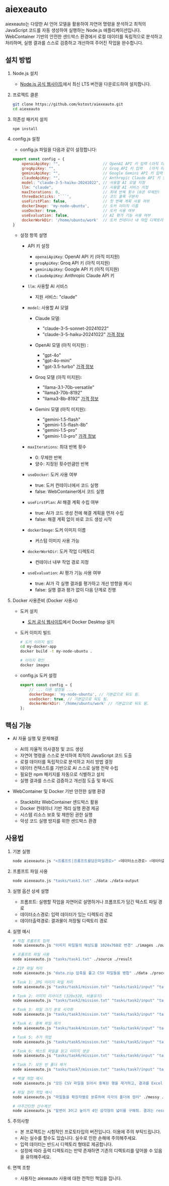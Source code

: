 # aiexeauto

aiexeauto는 다양한 AI 언어 모델을 활용하여 자연어 명령을 분석하고 최적의 JavaScript 코드를 자동 생성하여 실행하는 Node.js 애플리케이션입니다. WebContainer 기반의 안전한 샌드박스 환경에서 로컬 데이터를 독립적으로 분석하고 처리하며, 실행 결과를 스스로 검증하고 개선하여 주어진 작업을 완수합니다.

## 설치 방법

1. Node.js 설치
   - [Node.js 공식 웹사이트](https://nodejs.org/)에서 최신 LTS 버전을 다운로드하여 설치합니다.

2. 프로젝트 클론
   ```bash
   git clone https://github.com/kstost/aiexeauto.git
   cd aiexeauto
   ```

3. 의존성 패키지 설치
   ```bash
   npm install
   ```

4. config.js 설정
   - config.js 파일을 다음과 같이 설정합니다:
   ```javascript
   export const config = {
       openaiApiKey: "",                   // OpenAI API 키 입력 (아직 미지원)
       groqApiKey: "",                     // Groq API 키 입력   (아직 미지원)
       geminiApiKey: "",                   // Google Gemini API 키 입력 (아직 미지원)
       claudeApiKey: "",                   // Anthropic Claude API 키 입력
       model: "claude-3-5-haiku-20241022", // 사용할 AI 모델 지정
       llm: "claude",                      // 사용할 AI 서비스 지정
       maxIterations: 0,                   // 최대 반복 횟수 (0은 무제한)
       threeBackticks: '```',              // 코드 블록 구분자
       useFirstPlan: false,                // 첫 번째 계획 사용 여부
       dockerImage: 'my-node-ubuntu',      // 도커 이미지 이름
       useDocker: true,                    // 도커 사용 여부
       useEvaluation: false,               // AI 평가 기능 사용 여부
       dockerWorkDir: '/home/ubuntu/work'  // 도커 컨테이너 내 작업 디렉토리
   }
   ```

   - 설정 항목 설명
     - API 키 설정
       - `openaiApiKey`: OpenAI API 키 (아직 미지원)
       - `groqApiKey`: Groq API 키 (아직 미지원)
       - `geminiApiKey`: Google API 키 (아직 미지원)
       - `claudeApiKey`: Anthropic Claude API 키

     - `llm`: 사용할 AI 서비스
       - 지원 서비스: "claude"

     - `model`: 사용할 AI 모델
       - Claude 모델: 
           - "claude-3-5-sonnet-20241022"
           - "claude-3-5-haiku-20241022"
           [가격 정보](https://www.anthropic.com/pricing#anthropic-api)

       - OpenAI 모델 (아직 미지원) :
           - "gpt-4o"
           - "gpt-4o-mini"
           - "gpt-3.5-turbo"
           [가격 정보](https://openai.com/api/pricing/)
           
       - Groq 모델 (아직 미지원):
           - "llama-3.1-70b-versatile"
           - "llama3-70b-8192"
           - "llama3-8b-8192"
           [가격 정보](https://groq.com/pricing)

       - Gemini 모델 (아직 미지원):
           - "gemini-1.5-flash"
           - "gemini-1.5-flash-8b"
           - "gemini-1.5-pro"
           - "gemini-1.0-pro"
           [가격 정보](https://ai.google.dev/pricing)

     - `maxIterations`: 최대 반복 횟수
       - 0: 무제한 반복
       - 양수: 지정된 횟수만큼만 반복

     - `useDocker`: 도커 사용 여부
       - true: 도커 컨테이너에서 코드 실행
       - false: WebContainer에서 코드 실행

     - `useFirstPlan`: AI 해결 계획 수립 여부
       - true: AI가 코드 생성 전에 해결 계획을 먼저 수립
       - false: 해결 계획 없이 바로 코드 생성 시작

     - `dockerImage`: 도커 이미지 이름
       - 커스텀 이미지 사용 가능

     - `dockerWorkDir`: 도커 작업 디렉토리
       - 컨테이너 내부 작업 경로 지정

     - `useEvaluation`: AI 평가 기능 사용 여부
       - true: AI가 각 실행 결과를 평가하고 개선 방향을 제시
       - false: 실행 결과 평가 없이 다음 단계로 진행


5. Docker 사용준비 (Docker 사용시)
   - 도커 설치
     - [도커 공식 웹사이트](https://www.docker.com/)에서 Docker Desktop 설치

   - 도커 이미지 빌드
     ```bash
     # 도커 이미지 빌드
     cd my-docker-app
     docker build -t my-node-ubuntu .

     # 이미지 확인
     docker images
     ```

   - config.js 도커 설정
     ```javascript
     export const config = {
         // ... 다른 설정들 ...
         dockerImage: 'my-node-ubuntu', // 기본값으로 둬도 됨.
         useDocker: true, // 기본값으로 둬도 됨.
         dockerWorkDir: '/home/ubuntu/work' // 기본값으로 둬도 됨.
     };
     ```



## 핵심 기능

- AI 자율 실행 및 문제해결
  - AI의 자율적 의사결정 및 코드 생성
  - 자연어 명령을 스스로 분석하여 최적의 JavaScript 코드 도출
  - 로컬 데이터를 독립적으로 분석하고 처리 방법 결정
  - 데이터 컨텍스트를 기반으로 AI 스스로 실행 전략 수립
  - 필요한 npm 패키지를 자동으로 식별하고 설치
  - 실행 결과를 스스로 검증하고 개선점 도출 및 재시도

- WebContainer 및 Docker 기반 안전한 실행 환경
  - Stackblitz WebContainer 샌드박스 활용
  - Docker 컨테이너 기반 격리 실행 환경 제공
  - 시스템 리소스 보호 및 제한된 권한 실행
  - 악성 코드 실행 방지를 위한 샌드박스 환경

## 사용법

1. 기본 실행
   ```bash
   node aiexeauto.js "<프롬프트|프롬프트를담은파일경로>" <데이터소스경로> <데이터출력경로>
   ```

2. 프롬프트 파일 사용
   ```bash
   node aiexeauto.js "tasks/task1.txt" ./data ./data-output
   ```

3. 실행 옵션 상세 설명
   - 프롬프트: 실행할 작업을 자연어로 설명하거나 프롬프트가 담긴 텍스트 파일 경로
   - 데이터소스경로: 입력 데이터가 있는 디렉토리 경로
   - 데이터출력경로: 결과물이 저장될 디렉토리 경로

4. 실행 예시
   ```bash
   # 직접 프롬프트 입력
   node aiexeauto.js "이미지 파일들의 해상도를 1024x768로 변경" ./images ./output

   # 프롬프트 파일 사용
   node aiexeauto.js "tasks/task1.txt" ./source ./result

   # ZIP 파일 처리
   node aiexeauto.js "data.zip 압축을 풀고 CSV 파일들을 병합" ./data ./processed

   # Task 1: JPG 이미지 파일 처리
   node aiexeauto.js "tasks/task1/mission.txt" "tasks/task1/input" "tasks/task1/output"

   # Task 2: 이미지 리사이즈 (320x320, 비율유지)
   node aiexeauto.js "tasks/task2/mission.txt" "tasks/task2/input" "tasks/task2/output"

   # Task 3: 파일 크기 분포 시각화
   node aiexeauto.js "tasks/task3/mission.txt" "tasks/task3/input" "tasks/task3/output"

   # Task 4: 중복 파일 제거
   node aiexeauto.js "tasks/task4/mission.txt" "tasks/task4/input" "tasks/task4/output"

   # Task 5: 추가 작업
   node aiexeauto.js "tasks/task5/mission.txt" "tasks/task5/input" "tasks/task5/output"

   # Task 6: 텍스트 파일을 읽고 이미지 생성
   node aiexeauto.js "tasks/task6/mission.txt" "tasks/task6/input" "tasks/task6/output"

   # Task 7: 모든 빈 폴더 제거
   node aiexeauto.js "tasks/task7/mission.txt" "tasks/task7/input" "tasks/task7/output"

   # 엑셀 작업 예시
   node aiexeauto.js "모든 CSV 파일을 읽어서 중복된 행을 제거하고, 결과를 Excel 파일로 저장" ./data ./result

   # 파일 정리 작업 예시
   node aiexeauto.js "파일들을 확장자별로 분류하여 각각의 폴더에 정리" ./messy ./organized

   # 아주간단한 산수계산
   node aiexeauto.js "밑변이 3이고 높이가 4인 삼각형의 넓이를 구해줘. 결과는 result.txt에 저장해줘. 그리고 그런 삼각형을 그려줘." ./data ./data-output
   ```


5. 주의사항
   - 본 프로젝트는 시험적인 프로토타입의 버전입니다. 이용에 주의 부탁드립니다.
   - AI는 실수를 할수도 있습니다. 실수로 인한 손해에 주의해주세요.
   - 입력 데이터는 반드시 디렉토리 형태로 제공합니다.
   - 설정에 따라 출력 디렉토리는 만약 존재하면 기존의 디렉토리를 덮어쓸 수 있음을 유의해주세요.

6. 면책 조항
   - 사용자는 aiexeauto 사용에 대한 전적인 책임을 집니다.

